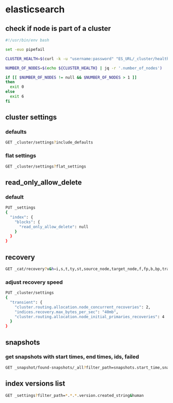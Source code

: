 # elasticsearch

## check if node is part of a cluster

```bash
#!/usr/bin/env bash

set -euo pipefail

CLUSTER_HEALTH=$(curl -k -u "username:password" "ES_URL/_cluster/health?pretty")

NUMBER_OF_NODES=$(echo ${CLUSTER_HEALTH} | jq -r '.number_of_nodes')

if [[ $NUMBER_OF_NODES != null && $NUMBER_OF_NODES > 1 ]]
then
  exit 0
else
  exit 6
fi
```

## cluster settings

### defaults

```bash
GET _cluster/settings?include_defaults
```

### flat settings

```bash
GET _cluster/settings?flat_settings
```

## read_only_allow_delete

### default

```bash
PUT _settings
{
  "index": {
    "blocks": {
      "read_only_allow_delete": null
    }
  }
}
```

## recovery

```bash
GET _cat/recovery?v&h=i,s,t,ty,st,source_node,target_node,f,fp,b,bp,translog_ops_percent&s=ty:desc,index,bp:desc&active_only
```

### adjust recovery speed

```bash
PUT _cluster/settings
{
  "transient": {
    "cluster.routing.allocation.node_concurrent_recoveries": 2,
    "indices.recovery.max_bytes_per_sec": "40mb",
    "cluster.routing.allocation.node_initial_primaries_recoveries": 4
  }
}
```

## snapshots

### get snapshots with start times, end times, ids, failed

```bash
GET _snapshot/found-snapshots/_all?filter_path=snapshots.start_time,snapshots.end_time,snapshots.snapshot,snapshots.shards.failed
```

## index versions list

```bash
GET _settings?filter_path=*.*.*.version.created_string&human
```

